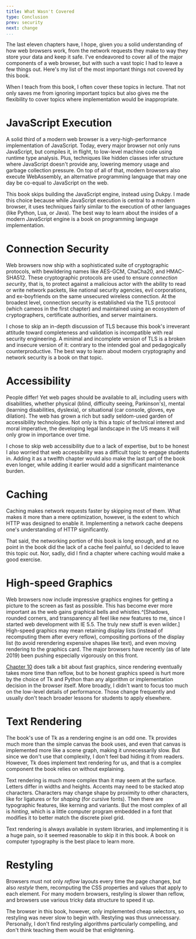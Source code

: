 ```yaml
---
title: What Wasn't Covered
type: Conclusion
prev: security
next: change 
...
```


The last eleven chapters have, I hope, given you a solid understanding
of how web browsers work, from the network requests they make to way
they store your data and keep it safe. I've endeavored to cover all of
the major components of a web browser, but with such a vast topic I
had to leave a few things out. Here's my list of the most important
things not covered by this book.

When I teach from this book, I often cover these topics in lecture.
That not only saves me from ignoring important topics but also gives
me the flexibility to cover topics where implementation would be
inappropriate.

JavaScript Execution
====================

A solid third of a modern web browser is a very-high-performance
implementation of JavaScript. Today, every major browser not only runs
JavaScript, but compiles it, in flight, to low-level machine code
using runtime type analysis. Plus, techniques like hidden classes
infer structure where JavaScript doesn't provide any, lowering memory
usage and garbage collection pressure. On top of all of that, modern
browsers also execute WebAssembly, an alternative programming language
that may one day be co-equal to JavaScript on the web.

This book skips building the JavaScript engine, instead using Dukpy. I
made this choice because while JavaScript execution is central to a
modern browser, it uses techniques fairly similar to the execution of
other languages (like Python, Lua, or Java). The best way to learn
about the insides of a modern JavaScript engine is a book on
programming language implementation.

Connection Security
===================

Web browsers now ship with a sophisticated suite of cryptographic
protocols, with bewildering names like AES-GCM, ChaCha20, and
HMAC-SHA512. These cryptographic protocols are used to ensure
*connection security*, that is, to protect against a malicious actor
with the ability to read or write network packets, like national
security agencies, evil corporations, and ex-boyfriends on the same
unsecured wireless connection. At the broadest level, connection
security is established via the TLS protocol (which cameos in the
first chapter) and maintained using an ecosystem of cryptographers,
certificate authorities, and server maintainers.

I chose to skip an in-depth discussion of TLS because this book's
irreverant attitude toward completeness and validation is incompatible
with real security engineering. A minimal and incomplete version of
TLS is a broken and insecure version of it: contrary to the intended
goal and pedagogically counterproductive. The best way to learn about
modern cryptography and network security is a book on that topic.

Accessibility
=============

People differ! Yet web pages should be available to all, including
users with disabilities, whether physical (blind, difficulty seeing,
Parkinson's), mental (learning disabilities, dyslexia), or situational
(car console, gloves, eye dilation). The web has grown a rich but
sadly seldom-used garden of accessibility technologies. Not only is
this a topic of technical interest and moral imperative, the
developing legal landscape in the US means it will only grow in
importance over time.

I chose to skip web accessibility due to a lack of expertise, but to
be honest I also worried that web accessibility was a difficult topic
to engage students in. Adding it as a twelfth chapter would also make
the last part of the book even longer, while adding it earlier would
add a significant maintenance burden.

Caching
=======

Caching makes network requests faster by skipping most of them. What
makes it more than a mere optimization, however, is the extent to
which HTTP was designed to enable it. Implementing a network cache
deepens one's understanding of HTTP significantly.

That said, the networking portion of this book is long enough, and at
no point in the book did the lack of a cache feel painful, so I
decided to leave this topic out. Nor, sadly, did I find a chapter
where caching would make a good exercise.

High-speed Graphics
===================

Web browsers now include impressive graphics engines for getting a
picture to the screen as fast as possible. This has become ever more
important as the web gains graphical bells and whistles.^[Shadows,
rounded corners, and transparency all feel like new features to me,
since I started web development with IE 5.5. The truly new stuff is
even wilder.] High-speed graphics may mean retaining display lists
(instead of recomputing them after every reflow), compositing portions
of the display list (to avoid rerendering expensive shapes like text),
and even moving rendering to the graphics card. The major browsers
have recently (as of late 2019) been pushing especially vigorously on
this front.

[Chapter 10](reflow.md) does talk a bit about fast graphics, since
rendering eventually takes more time than reflow, but to be honest
graphics speed is hurt more by the choice of Tk and Python than any
algorithm or implementation decision in the browser itself. More
broadly, I didn't want to focus too much on the low-level details of
performance. Those change frequently and usually don't teach broader
lessons for students to apply elsewhere.

Text Rendering
==============

The book's use of Tk as a rendering engine is an odd one. Tk provides
much more than the simple canvas the book uses, and even that canvas
is implemented more like a scene graph, making it unnecessarily slow.
But since we don't use that complexity, I don't feel bad hiding it
from readers. However, Tk does implement text rendering for us, and
that is a complex component the book relies on without explaining.

Text rendering is much more complex than it may seem at the surface.
Letters differ in widths and heights. Accents may need to be stacked
atop characters. Characters may change shape by proximity to other
characters, like for ligatures or for *shaping* (for cursive fonts).
Then there are typographic features, like kerning and variants. But
the most complex of all is *hinting*, which is a little computer
program embedded in a font that modifies it to better match the
discrete pixel grid.

Text rendering is always available in system libraries, and
implementing it is a huge pain, so it seemed reasonable to skip it in
this book. A book on computer typography is the best place to learn
more.

Restyling
=========

Browsers must not only *reflow* layouts every time the page changes,
but also *restyle* them, recomputing the CSS properties and values
that apply to each element. For many modern browsers, restyling is
slower than reflow, and browsers use various tricky data structure to
speed it up.

The browser in this book, however, only implemented cheap selectors,
so restyling was never slow to begin with. Restyling was thus
unnecessary. Personally, I don't find restyling algorithms
particularly compelling, and don't think teaching them would be that
enlightening.

